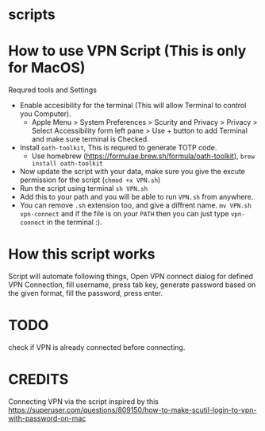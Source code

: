 # scripts

# How to use VPN Script (This is only for MacOS)

Requred tools and Settings
  - Enable accesibility for the terminal (This will allow Terminal to control you Computer).
      - Apple Menu > System Preferences > Scurity and Privacy > Privacy > Select Accessibility form left pane > Use + button to add Terminal and make sure terminal is Checked.
  - Install `oath-toolkit`, This is requred to generate TOTP code.
      - Use homebrew (https://formulae.brew.sh/formula/oath-toolkit), `brew install oath-toolkit`
  - Now update the script with your data, make sure you give the excute permission for the script (`chmod +x VPN.sh`)
  - Run the script using terminal `sh VPN.sh`
  - Add this to your path and you will be able to run `VPN.sh` from anywhere.
  - You can remove `.sh` extension too, and give a diffrent name. `mv VPN.sh vpn-connect` and if the file is on your `PATH` then you can just type `vpn-connect` in the terminal :). 

# How this script works

Script will automate following things, Open VPN connect dialog for defined VPN Connection, fill username, press tab key, generate password based on the given format, fill the password, press enter.

# TODO
check if VPN is already connected before connecting.

# CREDITS
Connecting VPN via the script inspired by this https://superuser.com/questions/809150/how-to-make-scutil-login-to-vpn-with-password-on-mac
